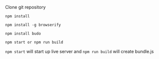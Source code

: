 Clone git repository

`npm install`

`npm install -g browserify`

`npm install budo`

`npm start or npm run build`

`npm start` will start up live server and `npm run build` will create bundle.js

